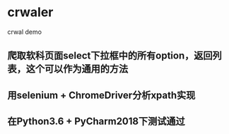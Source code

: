 # crwaler
crwal demo
## 爬取软科页面select下拉框中的所有option，返回列表，这个可以作为通用的方法
## 用selenium + ChromeDriver分析xpath实现
## 在Python3.6 + PyCharm2018下测试通过
